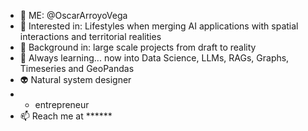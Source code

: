 - 👋 ME: @OscarArroyoVega
- 👀 Interested in: Lifestyles when merging AI applications with spatial interactions and territorial realities
- 🌱 Background in: large scale projects from draft to reality
- 🧐 Always learning... now into Data Science, LLMs, RAGs, Graphs, Timeseries and GeoPandas
- 👽 Natural system designer
- - entrepreneur
- 📫 Reach me at ******

<!---
OscarArroyoVega/OscarArroyoVega is a ✨ special ✨ repository because its `README.md` (this file) appears on your GitHub profile.
You can click the Preview link to take a look at your changes.
--->


